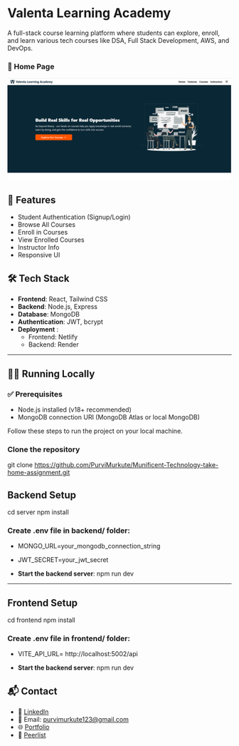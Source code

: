 # Valenta Learning Academy

A full-stack course learning platform where students can explore, enroll, and learn various tech courses like DSA, Full Stack Development, AWS, and DevOps.

### 🔐 Home Page
![Home Page](./client/src/assets/homepage.png)

## 🚀 Features

- Student Authentication (Signup/Login)
- Browse All Courses
- Enroll in Courses
- View Enrolled Courses
- Instructor Info
- Responsive UI

## 🛠️ Tech Stack

- **Frontend**: React, Tailwind CSS
- **Backend**: Node.js, Express
- **Database**: MongoDB
- **Authentication**: JWT, bcrypt
- **Deployment**  :
  - Frontend: Netlify  
  - Backend: Render  

---

## 🧑‍💻 Running Locally

### ✅ Prerequisites

- Node.js installed (v18+ recommended)
- MongoDB connection URI (MongoDB Atlas or local MongoDB)

Follow these steps to run the project on your local machine.

###  Clone the repository

git clone https://github.com/PurviMurkute/Munificent-Technology-take-home-assignment.git

## Backend Setup
cd server
npm install

### Create .env file in backend/ folder:

- MONGO_URL=your_mongodb_connection_string
- JWT_SECRET=your_jwt_secret

- **Start the backend server**: npm run dev

---

## Frontend Setup
cd frontend
npm install

### Create .env file in frontend/ folder:

- VITE_API_URL= http://localhost:5002/api

- **Start the backend server**: npm run dev

## 📬 Contact

- 🔗 [LinkedIn](https://www.linkedin.com/in/purvi-murkute-72b914234)
- 📧 Email: purvimurkute123@gmail.com
- 🌐 [Portfolio](https://purvi-portfolio.netlify.app)
- 👤 [Peerlist](https://peerlist.io/purvimurkute)
